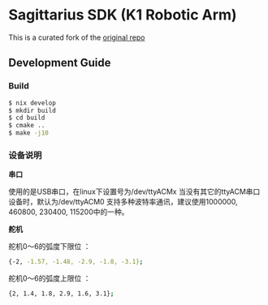 # Sagittarius SDK (K1 Robotic Arm)

This is a curated fork of the [original repo](https://github.com/NXROBO/sagittarius_sdk)

## Development Guide

### Build

```bash
$ nix develop
$ mkdir build
$ cd build
$ cmake ..
$ make -j10
```

### 设备说明

**串口**

使用的是USB串口，在linux下设置号为/dev/ttyACMx  当没有其它的ttyACM串口设备时，默认为/dev/ttyACM0
支持多种波特率通讯，建议使用1000000, 460800, 230400, 115200中的一种。

**舵机**


舵机0～6的弧度下限位 ： 
```bash
{-2, -1.57, -1.48, -2.9, -1.8, -3.1};
```
舵机0～6的弧度上限位 ： 
```bash
{2, 1.4, 1.8, 2.9, 1.6, 3.1};
```


